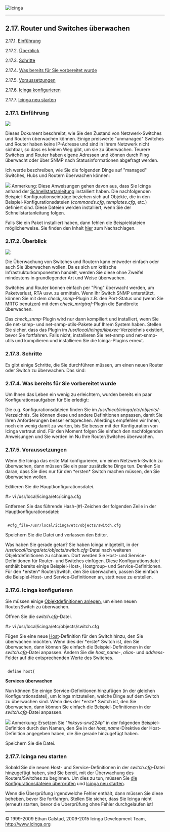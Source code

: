  ![Icinga](../images/logofullsize.png "Icinga") 

* * * * *

2.17. Router und Switches überwachen
------------------------------------

2.17.1. [Einführung](monitoring-routers.md#introduction)

2.17.2. [Überblick](monitoring-routers.md#overview)

2.17.3. [Schritte](monitoring-routers.md#steps)

2.17.4. [Was bereits für Sie vorbereitet
wurde](monitoring-routers.md#whatsdone)

2.17.5. [Voraussetzungen](monitoring-routers.md#prereuisites)

2.17.6. [Icinga konfigurieren](monitoring-routers.md#configicinga)

2.17.7. [Icinga neu starten](monitoring-routers.md#restarticinga)

### 2.17.1. Einführung

![](../images/switch.png)

Dieses Dokument beschreibt, wie Sie den Zustand von Netzwerk-Switches
und Routern überwachen können. Einige preiswerte "unmanaged" Switches
und Router haben keine IP-Adresse und sind in Ihrem Netzwerk nicht
sichtbar, so dass es keinen Weg gibt, um sie zu überwachen. Teurere
Switches und Router haben eigene Adressen und können durch Ping
überwacht oder über SNMP nach Statusinformationen abgefragt werden.

Ich werde beschreiben, wie Sie die folgenden Dinge auf "managed"
Switches, Hubs und Routern überwachen können:




![](../images/note.gif) Anmerkung: Diese Anweisungen gehen davon aus,
dass Sie Icinga anhand der
[Schnellstartanleitung](quickstart.md "2.3. Schnellstart-Installationsanleitungen")
installiert haben. Die nachfolgenden Beispiel-Konfigurationseinträge
beziehen sich auf Objekte, die in den Beispiel-Konfigurationsdateien
(*commands.cfg*, *templates.cfg*, etc.) definiert sind. Diese Dateien
werden installiert, wenn Sie der Schnellstartanleitung folgen.

Falls Sie ein Paket installiert haben, dann fehlen die Beispieldateien
möglicherweise. Sie finden den Inhalt
[hier](sample-config.md "13.1. Beispielkonfigurationsdateien und Definitionen")
zum Nachschlagen.

### 2.17.2. Überblick

![](../images/monitoring-routers.png)

Die Überwachung von Switches und Routern kann entweder einfach oder auch
Sie überwachen wollen. Da es sich um kritische Infrastrukturkomponenten
handelt, werden Sie diese ohne Zweifel mindestens in grundlegender Art
und Weise überwachen.

Switches und Router können einfach per "Ping" überwacht werden, um
Paketverlust, RTA usw. zu ermitteln. Wenn Ihr Switch SNMP unterstützt,
können Sie mit dem *check\_snmp*-Plugin z.B. den Port-Status und (wenn
Sie MRTG benutzen) mit dem *check\_mrtgtraf*-Plugin die Bandbreite
überwachen.

Das *check\_snmp*-Plugin wird nur dann kompiliert und installiert, wenn
Sie die net-snmp- und net-snmp-utils-Pakete auf Ihrem System haben.
Stellen Sie sicher, dass das Plugin im
*/usr/local/icinga/libexec*-Verzeichnis existiert, bevor Sie fortfahren.
Falls nicht, installieren Sie net-snmp und net-snmp-utils und
kompilieren und installieren Sie die Icinga-Plugins erneut.

### 2.17.3. Schritte

Es gibt einige Schritte, die Sie durchführen müssen, um einen neuen
Router oder Switch zu überwachen. Das sind:




### 2.17.4. Was bereits für Sie vorbereitet wurde

Um Ihnen das Leben ein wenig zu erleichtern, wurden bereits ein paar
Konfigurationsaufgaben für Sie erledigt:



Die o.g. Konfigurationsdateien finden Sie im
*/usr/local/icinga/etc/objects/*-Verzeichnis. Sie können diese und
andere Definitionen anpassen, damit Sie Ihren Anforderungen besser
entsprechen. Allerdings empfehlen wir Ihnen, noch ein wenig damit zu
warten, bis Sie besser mit der Konfiguration von Icinga vertraut sind.
Für den Moment folgen Sie einfach den nachfolgenden Anweisungen und Sie
werden im Nu Ihre Router/Switches überwachen.

### 2.17.5. Voraussetzungen

Wenn Sie Icinga das erste Mal konfigurieren, um einen Netzwerk-Switch zu
überwachen, dann müssen Sie ein paar zusätzliche Dinge tun. Denken Sie
daran, dass Sie dies nur für den \*ersten\* Switch machen müssen, den
Sie überwachen wollen.

Editieren Sie die Hauptkonfigurationsdatei.

#> vi /usr/local/icinga/etc/icinga.cfg
</code></pre>

Entfernen Sie das führende Hash-(\#)-Zeichen der folgenden Zeile in der
Hauptkonfigurationsdatei:

<pre><code>
 #cfg_file=/usr/local/icinga/etc/objects/switch.cfg
</code></pre>

Speichern Sie die Datei und verlassen den Editor.

Was haben Sie gerade getan? Sie haben Icinga mitgeteilt, in der
*/usr/local/icinga/etc/objects/switch.cfg*-Datei nach weiteren
Objektdefinitionen zu schauen. Dort werden Sie Host- und
Service-Definitionen für Router- und Switches einfügen. Diese
Konfigurationsdatei enthält bereits einige Beispiel-Host-, Hostgroup-
und Service-Definitionen. Für den \*ersten\* Router/Switch, den Sie
überwachen, passen Sie einfach die Beispiel-Host- und
Service-Definitionen an, statt neue zu erstellen.

### 2.17.6. Icinga konfigurieren

Sie müssen einige [Objektdefinitionen
anlegen](objectdefinitions.md "3.4. Objektdefinitionen"), um einen
neuen Router/Switch zu überwachen.

Öffnen Sie die *switch.cfg*-Datei.

#> vi /usr/local/icinga/etc/objects/switch.cfg
</code></pre>

Fügen Sie eine neue
[Host](objectdefinitions.md#objectdefinitions-host)-Definition für den
Switch hinzu, den Sie überwachen möchten. Wenn dies der \*erste\* Switch
ist, den Sie überwachen, dann können Sie einfach die
Beispiel-Definitionen in der *switch.cfg*-Datei anpassen. Ändern Sie die
*host\_name*-, *alias*- und *address*-Felder auf die entsprechenden
Werte des Switches.

<pre><code>
 define host{
</code></pre>

**Services überwachen**

Nun können Sie einige Service-Definitionen hinzufügen (in der gleichen
Konfigurationsdatei), um Icinga mitzuteilen, welche Dinge auf dem Switch
zu überwachen sind. Wenn dies der \*erste\* Switch ist, den Sie
überwachen, dann können Sie einfach die Beispiel-Definitionen in der
*switch.cfg*-Datei anpassen.

![](../images/note.gif) Anmerkung: Ersetzen Sie "*linksys-srw224p*" in
der folgenden Beispiel-Definition durch den Namen, den Sie in der
*host\_name*-Direktive der Host-Definition angegeben haben, die Sie
gerade hinzugefügt haben.























Speichern Sie die Datei.

### 2.17.7. Icinga neu starten

Sobald Sie die neuen Host- und Service-Definitionen in der
*switch.cfg*-Datei hinzugefügt haben, sind Sie bereit, mit der
Überwachung des Routers/Switches zu beginnen. Um dies zu tun, müssen Sie
[die Konfigurationsdateien
überprüfen](verifyconfig.md "4.1. Überprüfen Ihrer Icinga-Konfiguration")
und [Icinga neu
starten](startstop.md "4.2. Icinga starten und stoppen").

Wenn die Überprüfung irgendwelche Fehler enthält, dann müssen Sie diese
beheben, bevor Sie fortfahren. Stellen Sie sicher, dass Sie Icinga nicht
(erneut) starten, bevor die Überprüfung ohne Fehler durchgelaufen ist!

* * * * *


© 1999-2009 Ethan Galstad, 2009-2015 Icinga Development Team,
http://www.icinga.org
